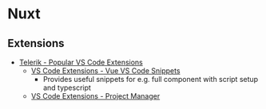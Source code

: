 # Nuxt

## Extensions

- [Telerik - Popular VS Code Extensions](https://www.telerik.com/blogs/popular-vs-code-extensions-vue.js-nuxt.js-developers)
  - [VS Code Extensions - Vue VS Code Snippets](https://marketplace.visualstudio.com/items?itemName=sdras.vue-vscode-snippets)
    - Provides useful snippets for e.g. full component with script setup and typescript
  - [VS Code Extensions - Project Manager](https://marketplace.visualstudio.com/items?itemName=alefragnani.project-manager)